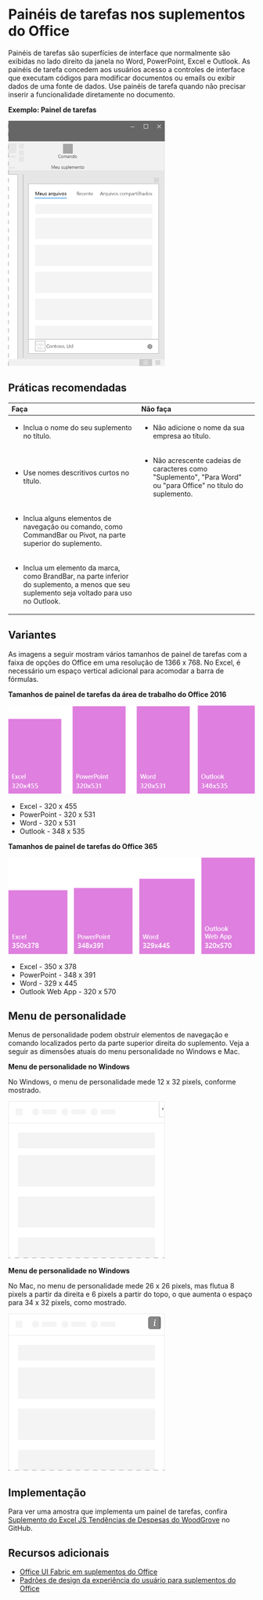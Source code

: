 # <a name="task-panes-in-office-add-ins"></a>Painéis de tarefas nos suplementos do Office
 
Painéis de tarefas são superfícies de interface que normalmente são exibidas no lado direito da janela no Word, PowerPoint, Excel e Outlook. As painéis de tarefa concedem aos usuários acesso a controles de interface que executam códigos para modificar documentos ou emails ou exibir dados de uma fonte de dados. Use painéis de tarefa quando não precisar inserir a funcionalidade diretamente no documento.

**Exemplo: Painel de tarefas**

![Imagem exibindo um layout típico de painel de tarefas](../images/overview_withApp_taskPane.png)

## <a name="best-practices"></a>Práticas recomendadas

|**Faça**|**Não faça**|
|:-----|:--------|
|<ul><li>Inclua o nome do seu suplemento no título.</li></ul>|<ul><li>Não adicione o nome da sua empresa ao título.</li></ul>|
|<ul><li>Use nomes descritivos curtos no título.</li></ul>|<ul><li>Não acrescente cadeias de caracteres como "Suplemento", "Para Word" ou "para Office" no título do suplemento.</li></ul>|
|<ul><li>Inclua alguns elementos de navegação ou comando, como CommandBar ou Pivot, na parte superior do suplemento.</li></ul>||
|<ul><li>Inclua um elemento da marca, como BrandBar, na parte inferior do suplemento, a menos que seu suplemento seja voltado para uso no Outlook.</li></ul>||


## <a name="variants"></a>Variantes

As imagens a seguir mostram vários tamanhos de painel de tarefas com a faixa de opções do Office em uma resolução de 1366 x 768. No Excel, é necessário um espaço vertical adicional para acomodar a barra de fórmulas.  

**Tamanhos de painel de tarefas da área de trabalho do Office 2016**

![Imagem exibindo os tamanhos de painel de tarefas da área de trabalho em 1366 x 768](../images/addinTaskpaneSizes_desktop.png)

- Excel - 320 x 455
- PowerPoint - 320 x 531
- Word - 320 x 531
- Outlook - 348 x 535

**Tamanhos de painel de tarefas do Office 365**

![Imagem exibindo os tamanhos de painel de tarefas da área de trabalho em 1366 x 768](../images/addinTaskpaneSizes_online.png)

- Excel - 350 x 378
- PowerPoint - 348 x 391
- Word - 329 x 445
- Outlook Web App - 320 x 570

## <a name="personality-menu"></a>Menu de personalidade

Menus de personalidade podem obstruir elementos de navegação e comando localizados perto da parte superior direita do suplemento. Veja a seguir as dimensões atuais do menu personalidade no Windows e Mac.

**Menu de personalidade no Windows**

No Windows, o menu de personalidade mede 12 x 32 pixels, conforme mostrado.

![Imagem mostrando o menu do personalidade na área de trabalho do Windows](../images/personalityMenu_Win.png)

**Menu de personalidade no Windows**

No Mac, no menu de personalidade mede 26 x 26 pixels, mas flutua 8 pixels a partir da direita e 6 pixels a partir do topo, o que aumenta o espaço para 34 x 32 pixels, como mostrado.

![Imagem mostrando o menu de personalidade na área de trabalho do Mac](../images/personalityMenu_Mac.png)

## <a name="implementation"></a>Implementação

Para ver uma amostra que implementa um painel de tarefas, confira [Suplemento do Excel JS Tendências de Despesas do WoodGrove](https://github.com/OfficeDev/Excel-Add-in-WoodGrove-Expense-Trends) no GitHub. 


## <a name="additional-resources"></a>Recursos adicionais

- [Office UI Fabric em suplementos do Office](office-ui-fabric.md) 
- [Padrões de design da experiência do usuário para suplementos do Office](https://github.com/OfficeDev/Office-Add-in-UX-Design-Patterns-Code)


